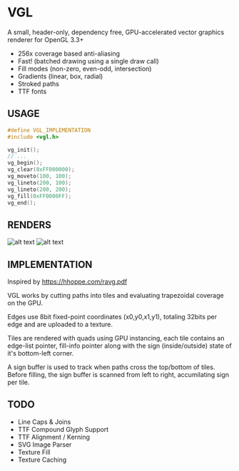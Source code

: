 # VGL

A small, header-only, dependency free, GPU-accelerated vector graphics renderer for OpenGL 3.3+
- 256x coverage based anti-aliasing
- Fast! (batched drawing using a single draw call)
- Fill modes (non-zero, even-odd, intersection)
- Gradients (linear, box, radial) 
- Stroked paths
- TTF fonts

## USAGE

```c
#define VGL_IMPLEMENTATION
#include <vgl.h>
```

```c
vg_init();
// ...
vg_begin();
vg_clear(0xFF000000);
vg_moveto(100, 100);
vg_lineto(200, 100);
vg_lineto(200, 200);
vg_fill(0xFF0000FF);
vg_end();
```

## RENDERS

![alt text](https://github.com/regularshmo/vgl/blob/main/preview/tiger.png?raw=true)
![alt text](https://github.com/regularshmo/vgl/blob/main/preview/text.png?raw=true)

## IMPLEMENTATION

Inspired by https://hhoppe.com/ravg.pdf

VGL works by cutting paths into tiles and evaluating trapezoidal coverage on the GPU.

Edges use 8bit fixed-point coordinates (x0,y0,x1,y1), totaling 32bits per edge and are uploaded to a texture.

Tiles are rendered with quads using GPU instancing, each tile contains an edge-list pointer, fill-info pointer along with the sign (inside/outside) state of it's bottom-left corner.

A sign buffer is used to track when paths cross the top/bottom of tiles. 
Before filling, the sign buffer is scanned from left to right, accumilating sign per tile.

## TODO
- Line Caps & Joins
- TTF Compound Glyph Support
- TTF Alignment / Kerning
- SVG Image Parser
- Texture Fill
- Texture Caching
